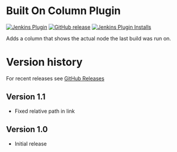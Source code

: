 # Built On Column Plugin

[![Jenkins Plugin](https://img.shields.io/jenkins/plugin/v/built-on-column.svg)](https://plugins.jenkins.io/built-on-column)
[![GitHub release](https://img.shields.io/github/release/jenkinsci/built-on-column-plugin.svg?label=release)](https://github.com/jenkinsci/built-on-column-plugin/releases/latest)
[![Jenkins Plugin Installs](https://img.shields.io/jenkins/plugin/i/built-on-column.svg?color=blue)](https://plugins.jenkins.io/built-on-column)

Adds a column that shows the actual node the last build was run on.

# Version history

For recent releases see [GitHub Releases](https://github.com/jenkinsci/built-on-column-plugin/releases)

## Version 1.1

* Fixed relative path in link

## Version 1.0

* Initial release



